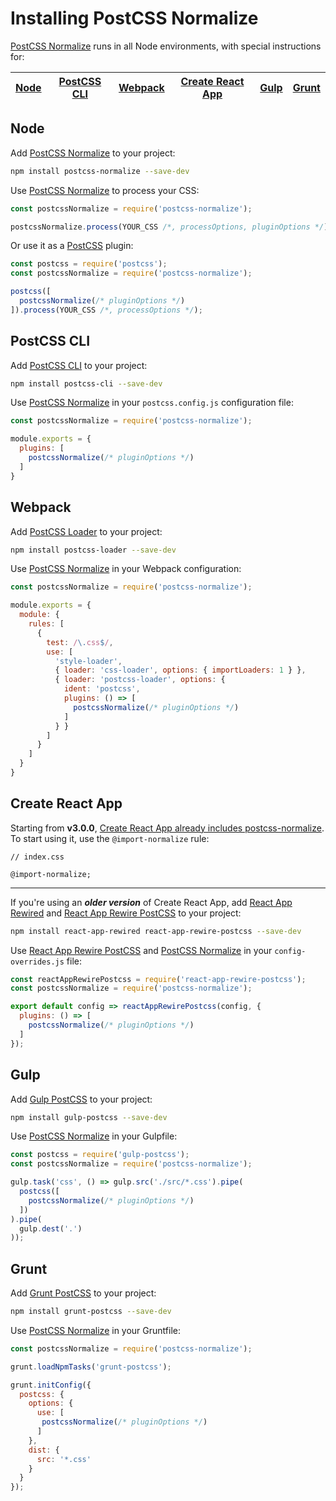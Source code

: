 # Installing PostCSS Normalize

[PostCSS Normalize] runs in all Node environments, with special instructions
for:

| [Node](#node) | [PostCSS CLI](#postcss-cli) | [Webpack](#webpack) | [Create React App](#create-react-app) | [Gulp](#gulp) | [Grunt](#grunt) |
| --- | --- | --- | --- | --- | --- |

## Node

Add [PostCSS Normalize] to your project:

```bash
npm install postcss-normalize --save-dev
```

Use [PostCSS Normalize] to process your CSS:

```js
const postcssNormalize = require('postcss-normalize');

postcssNormalize.process(YOUR_CSS /*, processOptions, pluginOptions */);
```

Or use it as a [PostCSS] plugin:

```js
const postcss = require('postcss');
const postcssNormalize = require('postcss-normalize');

postcss([
  postcssNormalize(/* pluginOptions */)
]).process(YOUR_CSS /*, processOptions */);
```

## PostCSS CLI

Add [PostCSS CLI] to your project:

```bash
npm install postcss-cli --save-dev
```

Use [PostCSS Normalize] in your `postcss.config.js` configuration file:

```js
const postcssNormalize = require('postcss-normalize');

module.exports = {
  plugins: [
    postcssNormalize(/* pluginOptions */)
  ]
}
```

## Webpack

Add [PostCSS Loader] to your project:

```bash
npm install postcss-loader --save-dev
```

Use [PostCSS Normalize] in your Webpack configuration:

```js
const postcssNormalize = require('postcss-normalize');

module.exports = {
  module: {
    rules: [
      {
        test: /\.css$/,
        use: [
          'style-loader',
          { loader: 'css-loader', options: { importLoaders: 1 } },
          { loader: 'postcss-loader', options: {
            ident: 'postcss',
            plugins: () => [
              postcssNormalize(/* pluginOptions */)
            ]
          } }
        ]
      }
    ]
  }
}
```

## Create React App

Starting from **v3.0.0**,
[Create React App already includes postcss-normalize](https://facebook.github.io/create-react-app/docs/adding-css-reset).
To start using it, use the `@import-normalize` rule:

```pcss
// index.css

@import-normalize;
```

---

If you're using an ***older version*** of Create React App, add
[React App Rewired] and [React App Rewire PostCSS] to your project:

```bash
npm install react-app-rewired react-app-rewire-postcss --save-dev
```

Use [React App Rewire PostCSS] and [PostCSS Normalize] in your
`config-overrides.js` file:

```js
const reactAppRewirePostcss = require('react-app-rewire-postcss');
const postcssNormalize = require('postcss-normalize');

export default config => reactAppRewirePostcss(config, {
  plugins: () => [
    postcssNormalize(/* pluginOptions */)
  ]
});
```

## Gulp

Add [Gulp PostCSS] to your project:

```bash
npm install gulp-postcss --save-dev
```

Use [PostCSS Normalize] in your Gulpfile:

```js
const postcss = require('gulp-postcss');
const postcssNormalize = require('postcss-normalize');

gulp.task('css', () => gulp.src('./src/*.css').pipe(
  postcss([
    postcssNormalize(/* pluginOptions */)
  ])
).pipe(
  gulp.dest('.')
));
```

## Grunt

Add [Grunt PostCSS] to your project:

```bash
npm install grunt-postcss --save-dev
```

Use [PostCSS Normalize] in your Gruntfile:

```js
const postcssNormalize = require('postcss-normalize');

grunt.loadNpmTasks('grunt-postcss');

grunt.initConfig({
  postcss: {
    options: {
      use: [
       postcssNormalize(/* pluginOptions */)
      ]
    },
    dist: {
      src: '*.css'
    }
  }
});
```

[Gulp PostCSS]: https://github.com/postcss/gulp-postcss
[Grunt PostCSS]: https://github.com/nDmitry/grunt-postcss
[PostCSS]: https://github.com/postcss/postcss
[PostCSS CLI]: https://github.com/postcss/postcss-cli
[PostCSS Loader]: https://github.com/postcss/postcss-loader
[PostCSS Normalize]: https://github.com/csstools/postcss-normalize
[React App Rewire PostCSS]: https://github.com/csstools/react-app-rewire-postcss
[React App Rewired]: https://github.com/timarney/react-app-rewired